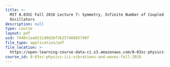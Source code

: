 ```yaml
---
title: >-
  MIT 8.03SC Fall 2016 Lecture 7: Symmetry, Infinite Number of Coupled
  Oscillators
description: null
type: course
layout: pdf
uid: 7440c1aa9211d0d26f3b25746883790f
file_type: application/pdf
file_location: >-
  https://open-learning-course-data-ci.s3.amazonaws.com/8-03sc-physics-iii-vibrations-and-waves-fall-2016/7440c1aa9211d0d26f3b25746883790f_MIT8_03SCF16_Lec7.pdf
course_id: 8-03sc-physics-iii-vibrations-and-waves-fall-2016
---
```

